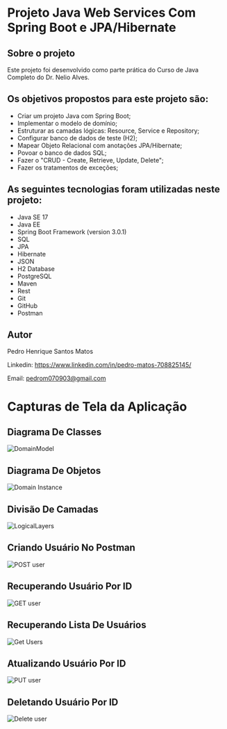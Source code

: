# Projeto Java Web Services Com Spring Boot e JPA/Hibernate

## Sobre o projeto

Este projeto foi desenvolvido como parte prática do Curso de Java Completo do Dr. Nelio Alves.

## Os objetivos propostos para este projeto são:
* Criar um projeto Java com Spring Boot;
* Implementar o modelo de domínio;
* Estruturar as camadas lógicas: Resource, Service e Repository;
* Configurar banco de dados de teste (H2);
* Mapear Objeto Relacional com anotações JPA/Hibernate;
* Povoar o banco de dados SQL;
* Fazer o "CRUD - Create, Retrieve, Update, Delete";
* Fazer os tratamentos de exceções;



## As seguintes tecnologias foram utilizadas neste projeto:
* Java SE 17
* Java EE
* Spring Boot Framework (version 3.0.1)
* SQL
* JPA
* Hibernate
* JSON
* H2 Database
* PostgreSQL
* Maven
* Rest
* Git
* GitHub
* Postman



## Autor
Pedro Henrique Santos Matos

Linkedin: https://www.linkedin.com/in/pedro-matos-708825145/

Email: pedrom070903@gmail.com

# Capturas de Tela da Aplicação

## Diagrama De Classes
![DomainModel](https://user-images.githubusercontent.com/54505179/211919325-22866c6f-5fe0-402c-a3ac-8ce4f2fddd50.png)

## Diagrama De Objetos
![Domain Instance](https://user-images.githubusercontent.com/54505179/211919515-464dedac-31ab-4f1b-8ac7-1d75c7f8d469.png)

## Divisão De Camadas
![LogicalLayers](https://user-images.githubusercontent.com/54505179/211919681-79b59f5e-eda5-4501-a643-69b5a436e5e8.png)

## Criando Usuário No Postman
![POST user](https://user-images.githubusercontent.com/54505179/211919926-57822ffe-f746-4951-9431-0cc5e50f04b2.png)

## Recuperando Usuário Por ID
![GET user](https://user-images.githubusercontent.com/54505179/211920179-38e9bec8-c2c4-432e-b87d-d3550399e526.png)

## Recuperando Lista De Usuários
![Get Users](https://user-images.githubusercontent.com/54505179/211920518-aeec1620-9f52-4c94-93d5-bbd2d9b449dc.png)

## Atualizando Usuário Por ID
![PUT user](https://user-images.githubusercontent.com/54505179/211920619-9e0ff04e-0be0-496c-b06b-2e8056cea483.png)

## Deletando Usuário Por ID
![Delete user](https://user-images.githubusercontent.com/54505179/211920717-847d68b8-983b-402b-854a-3ee36f8302a9.png)
